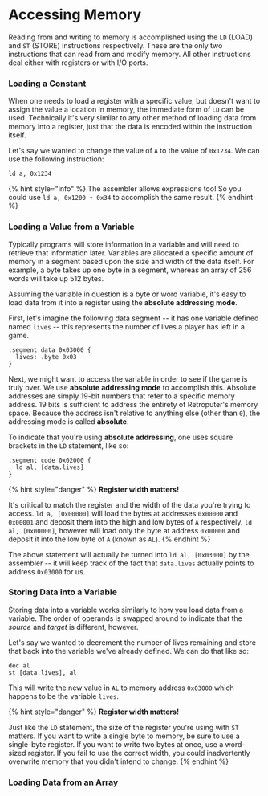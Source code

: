 # Accessing Memory

Reading from and writing to memory is accomplished using the `LD` \(LOAD\) and `ST` \(STORE\) instructions respectively. These are the only two instructions that can read from and modify memory. All other instructions deal either with registers or with I/O ports.

### Loading a Constant

When one needs to load a register with a specific value, but doesn't want to assign the value a location in memory, the immediate form of `LD` can be used. Technically it's very similar to any other method of loading data from memory into a register, just that the data is encoded within the instruction itself.

Let's say we wanted to change the value of `A` to the value of `0x1234`. We can use the following instruction:

```text
ld a, 0x1234
```

{% hint style="info" %}
The assembler allows expressions too! So you could use `ld a, 0x1200 + 0x34` to accomplish the same result.
{% endhint %}

### Loading a Value from a Variable

Typically programs will store information in a variable and will need to retrieve that information later. Variables are allocated a specific amount of memory in a segment based upon the size and width of the data itself. For example, a byte takes up one byte in a segment, whereas an array of 256 words will take up 512 bytes.

Assuming the variable in question is a byte or word variable, it's easy to load data from it into a register using the **absolute addressing mode**.

First, let's imagine the following data segment -- it has one variable defined named `lives` -- this represents the number of lives a player has left in a game.

```text
.segment data 0x03000 {
  lives: .byte 0x03
}
```

Next, we might want to access the variable in order to see if the game is truly over. We use **absolute addressing mode** to accomplish this. Absolute addresses are simply 19-bit numbers that refer to a specific memory address. 19 bits is sufficient to address the entirety of Retroputer's memory space. Because the address isn't relative to anything else \(other than `0`\), the addressing mode is called **absolute**.

To indicate that you're using **absolute addressing**, one uses square brackets in the `LD` statement, like so:

```text
.segment code 0x02000 {
  ld al, [data.lives]
}
```

{% hint style="danger" %}
**Register width matters!**

It's critical to match the register and the width of the data you're trying to access. `ld a, [0x00000]` will load the bytes at addresses `0x00000` and `0x00001` and deposit them into the high and low bytes of `A` respectively. `ld al, [0x00000]`, however will load only the byte at address `0x00000` and deposit it into the low byte of `A` \(known as `AL`\).
{% endhint %}

The above statement will actually be turned into `ld al, [0x03000]` by the assembler -- it will keep track of the fact that `data.lives` actually points to address `0x03000` for us.

### Storing Data into a Variable

Storing data into a variable works similarly to how you load data from a variable. The order of operands is swapped around to indicate that the _source_ and _target_ is different, however.

Let's say we wanted to decrement the number of lives remaining and store that back into the variable we've already defined. We can do that like so:

```text
dec al
st [data.lives], al
```

This will write the new value in `AL` to memory address `0x03000` which happens to be the variable `lives`.

{% hint style="danger" %}
**Register width matters!**

Just like the `LD` statement, the size of the register you're using with `ST` matters. If you want to write a single byte to memory, be sure to use a single-byte register. If you want to write two bytes at once, use a word-sized register. If you fail to use the correct width, you could inadvertently overwrite memory that you didn't intend to change.
{% endhint %}

### Loading Data from an Array



